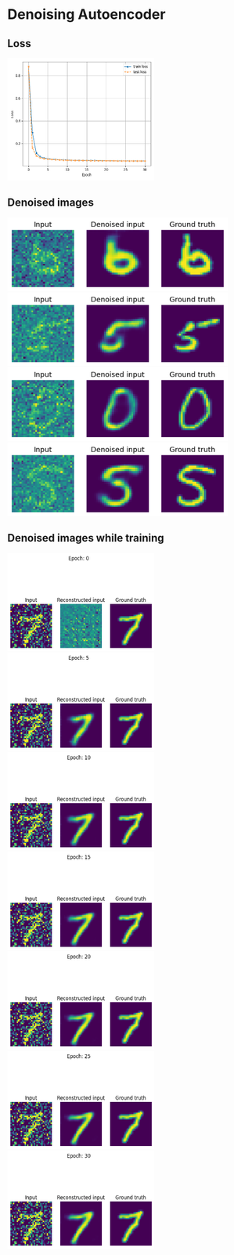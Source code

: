 # Denoising Autoencoder

## Loss

<img src="./plots/Loss.png" width="300" height="250">

## Denoised images

<img src="./plots/denoised images/0.png" width="450" height="150">

<img src="./plots/denoised images/1.png" width="450" height="150">

<img src="./plots/denoised images/2.png" width="450" height="150">

<img src="./plots/denoised images/3.png" width="450" height="150">


## Denoised images while training
<img src="./plots/denoised images while training/epoch_0.png" width="300" height="200">

<img src="./plots/denoised images while training/epoch_5.png" width="300" height="200">

<img src="./plots/denoised images while training/epoch_10.png" width="300" height="200">

<img src="./plots/denoised images while training/epoch_15.png" width="300" height="200">

<img src="./plots/denoised images while training/epoch_20.png" width="300" height="200">

<img src="./plots/denoised images while training/epoch_25.png" width="300" height="200">

<img src="./plots/denoised images while training/epoch_30.png" width="300" height="200">
